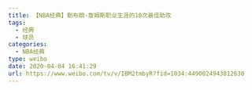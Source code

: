 ```yaml
---
title: 【NBA经典】勒布朗·詹姆斯职业生涯的10次最佳助攻
tags:
  - 经典
  - 球员
categories:
  - NBA经典
type: weibo
date: 2020-04-04 16:41:29
url: https://www.weibo.com/tv/v/IBM2tmbyR?fid=1034:4490024943812630
---
```


<!-- more -->
